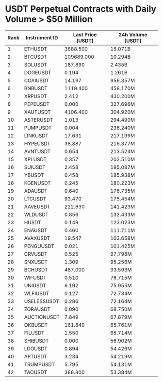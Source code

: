 # USDT Perpetual Contracts with Daily Volume > $50 Million

| Rank | Instrument ID | Last Price (USDT) | 24h Volume (USDT) |
|------|---------------|-------------------|-------------------|
| 1 | ETHUSDT | 3888.500 | 15.071B |
| 2 | BTCUSDT | 109689.000 | 10.294B |
| 3 | SOLUSDT | 187.890 | 2.435B |
| 4 | DOGEUSDT | 0.194 | 1.261B |
| 5 | COAIUSDT | 14.197 | 956.357M |
| 6 | BNBUSDT | 1119.400 | 458.170M |
| 7 | XRPUSDT | 2.412 | 430.200M |
| 8 | PEPEUSDT | 0.000 | 327.696M |
| 9 | XAUTUSDT | 4106.400 | 304.920M |
| 10 | ASTERUSDT | 1.013 | 294.490M |
| 11 | PUMPUSDT | 0.004 | 236.240M |
| 12 | LINKUSDT | 17.631 | 217.199M |
| 13 | HYPEUSDT | 38.887 | 216.377M |
| 14 | AVNTUSDT | 0.654 | 213.524M |
| 15 | XPLUSDT | 0.357 | 202.510M |
| 16 | SUIUSDT | 2.458 | 195.087M |
| 17 | YBUSDT | 0.458 | 185.938M |
| 18 | KGENUSDT | 0.245 | 180.223M |
| 19 | ADAUSDT | 0.640 | 176.735M |
| 20 | LTCUSDT | 93.470 | 175.454M |
| 21 | AAVEUSDT | 222.630 | 141.423M |
| 22 | WLDUSDT | 0.856 | 132.433M |
| 23 | HUSDT | 0.149 | 123.023M |
| 24 | ENAUSDT | 0.460 | 111.711M |
| 25 | AVAXUSDT | 19.547 | 103.658M |
| 26 | PENGUUSDT | 0.021 | 101.425M |
| 27 | CRVUSDT | 0.525 | 97.798M |
| 28 | SNXUSDT | 1.309 | 95.256M |
| 29 | BCHUSDT | 487.000 | 93.593M |
| 30 | WIFUSDT | 0.510 | 76.715M |
| 31 | UNIUSDT | 6.192 | 75.955M |
| 32 | WLFIUSDT | 0.127 | 72.734M |
| 33 | USELESSUSDT | 0.286 | 72.164M |
| 34 | ZORAUSDT | 0.090 | 68.750M |
| 35 | AUCTIONUSDT | 7.849 | 67.879M |
| 36 | OKBUSDT | 161.840 | 65.761M |
| 37 | FILUSDT | 1.550 | 65.714M |
| 38 | SHIBUSDT | 0.000 | 56.902M |
| 39 | LDOUSDT | 0.894 | 54.426M |
| 40 | APTUSDT | 3.234 | 54.219M |
| 41 | TRUMPUSDT | 5.795 | 54.131M |
| 42 | TAOUSDT | 388.800 | 53.384M |
